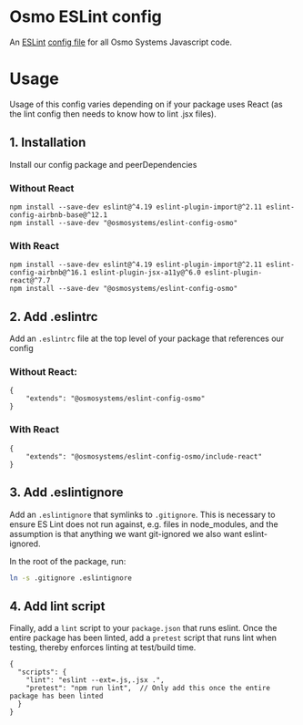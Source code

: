 # Osmo ESLint config

An [ESLint][eslint] [config file][config] for all Osmo Systems Javascript code.

[eslint]: http://eslint.org
[config]: https://eslint.org/docs/developer-guide/shareable-configs

# Usage
Usage of this config varies depending on if your package uses React (as the lint config then needs to know how to lint .jsx files).

## 1. Installation
Install our config package and peerDependencies

### Without React

```
npm install --save-dev eslint@^4.19 eslint-plugin-import@^2.11 eslint-config-airbnb-base@^12.1
npm install --save-dev "@osmosystems/eslint-config-osmo"
```

### With React
```
npm install --save-dev eslint@^4.19 eslint-plugin-import@^2.11 eslint-config-airbnb@^16.1 eslint-plugin-jsx-a11y@^6.0 eslint-plugin-react@^7.7
npm install --save-dev "@osmosystems/eslint-config-osmo"
```

## 2. Add .eslintrc

Add an `.eslintrc` file at the top level of your package that references our config

### Without React:

```
{
    "extends": "@osmosystems/eslint-config-osmo"
}
```


### With React

```
{
    "extends": "@osmosystems/eslint-config-osmo/include-react"
}
```

## 3. Add .eslintignore
Add an `.eslintignore` that symlinks to `.gitignore`. This is necessary to ensure ES Lint does not run against, e.g. files in node_modules, and the assumption is that anything we want git-ignored we also want eslint-ignored.

In the root of the package, run:
```bash
ln -s .gitignore .eslintignore
```

## 4. Add lint script
Finally, add a `lint` script to your `package.json` that runs eslint. Once the entire package has been linted, add a `pretest` script that runs lint when testing, thereby enforces linting at test/build time.

```
{
  "scripts": {
    "lint": "eslint --ext=.js,.jsx .",
    "pretest": "npm run lint",  // Only add this once the entire package has been linted
  }
}
```
